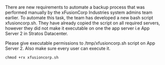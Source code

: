 There are new requirements to automate a backup process that was performed manually by the xFusionCorp Industries system admins team earlier. To automate this task, the team has developed a new bash script xfusioncorp.sh. They have already copied the script on all required servers, however they did not make it executable on one the app server i.e App Server 2 in Stratos Datacenter.

Please give executable permissions to /tmp/xfusioncorp.sh script on App Server 2. Also make sure every user can execute it.
```
chmod +rx xfusioncorp.sh
```
